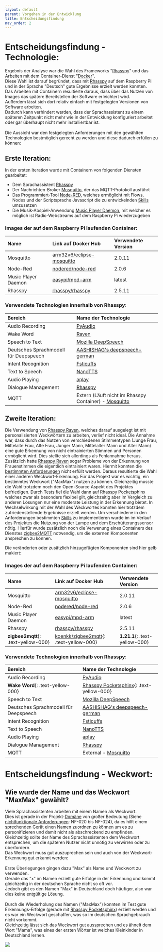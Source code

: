 ```yaml
---
layout: default
parent: Vorgehen in der Entwicklung
title: Entscheidungsfindung
nav_order: 2
---
```



# Entscheidungsfindung - Technologie:
Ergebnis der Analyse war die Wahl des Frameworks "[Rhasspy](https://rhasspy.readthedocs.io/en/latest/)" und das Arbeiten mit dem Container-Dienst "[Docker](https://www.docker.com/)". <br/>
Diese Wahl ist darauf begründet, dass mit [Rhasspy](https://rhasspy.readthedocs.io/en/latest/) auf dem Raspberry Pi und in der Sprache "Deutsch" gute Ergebnisse erzielt werden konnten. <br/> Das Arbeiten mit Containern resultierte daraus, dass über das Nutzen von Images das spätere Bereitstellen der Software erleichtert wird. <br/> Außerdem lässt sich dort relativ einfach mit festgelegten Versionen von Software arbeiten. <br/> Dadurch kann verhindert werden, dass der Sprachassistent zu einem späteren Zeitpunkt nicht mehr wie in der Entwicklung konfiguriert arbeitet oder gar überhaupt nicht mehr installiertbar ist. <br/> <br/>
Die Aussicht war den festgelegten Anforderungen mit den gewählten Technologien bestmöglich gerecht zu werden und diese dadurch erfüllen zu können:


## Erste Iteration:
In der ersten Iteration wurde mit Containern von folgenden Diensten gearbeitet:
* Dem Sprachassistent [Rhasspy](https://rhasspy.readthedocs.io/en/latest/) 
* Der Nachrichten-Broker [Mosquitto](https://mosquitto.org/), der das MQTT-Protokoll ausführt
* Das Programmiert-Tool [Node-RED](https://nodered.org/), welches ermöglicht mit Flows, Nodes und der Scriptsprache Javascript die zu entwickelnden [Skills](/pages/entwicklung/skills) umzusetzen
* Die Musik-Abspiel-Anwendung [Music Player Daemon](https://www.musicpd.org/), mit welcher es möglich ist Radio-Webstreams auf dem Raspberry Pi wiederzugeben

### Images der auf dem Raspberry Pi laufenden Container:

| Name | Link auf Docker Hub | Verwendete Version | 
| :---- | :------------------- | :------------------- | 
| Mosquitto | [arm32v6/eclipse-mosquitto](https://hub.docker.com/r/arm32v6/eclipse-mosquitto) | 2.0.11 | 
| Node-Red | [nodered/node-red](https://hub.docker.com/r/nodered/node-red) | 2.0.6 |
| Music Player Daemon | [easypi/mpd-arm](https://hub.docker.com/r/easypi/mpd-arm) | latest |
| Rhasspy | [rhasspy/rhasspy](https://hub.docker.com/r/rhasspy/rhasspy) | 2.5.11 | 

### Verwendete Technologien innerhalb von Rhasspy:

| Bereich | Name der Technologie | 
| :------- | :-------------------- | 
| Audio Recording | [PyAudio](https://rhasspy.readthedocs.io/en/latest/audio-input/#pyaudio) | 
| Wake Word | [Raven](https://rhasspy.readthedocs.io/en/latest/wake-word/#raven) | 
| Speech to Text | [Mozilla DeepSpeech](https://github.com/mozilla/DeepSpeech) | 
| Deutsches Sprachmodell für Deepspeech |  [AASHISHAG's deepspeech-german](https://github.com/AASHISHAG/deepspeech-german) |
| Intent Recognition | [Fsticuffs](https://rhasspy.readthedocs.io/en/latest/intent-recognition/#fsticuffs) | 
| Text to Speech | [NanoTTS](https://github.com/gmn/nanotts) | 
| Audio Playing | [aplay](https://rhasspy.readthedocs.io/en/latest/audio-output/#alsa) | 
| Dialogue Management | [Rhasspy](https://rhasspy.readthedocs.io/en/latest/services/#dialogue-manager) | 
| MQTT | Extern (Läuft nicht im Rhasspy Container) - [Mosquitto](https://mosquitto.org/) | 


## Zweite Iteration:
Die Verwendung von [Rhasspy Raven](https://rhasspy.readthedocs.io/en/latest/wake-word/#raven), welches darauf ausgelegt ist mit personalisierten Weckwörtern zu arbeiten, verlief nicht ideal. 
Die Annahme war, dass durch das Nutzen von verschiedenen Stimmentypen (Junge Frau, Mittelalte Frau, Alte Frau, Junger Mann, Mittelalter Mann und Alter Mann) eine gute Erkennung von nicht eintrainierten Stimmen und Personen ermöglicht wird. Dies stellte sich allerdings als Fehlannahme heraus. Zusätzlich hatte [Rhasspy Raven](https://rhasspy.readthedocs.io/en/latest/wake-word/#raven) sogar Probleme von der Erkennung von Frauenstimmen die eigentlich eintrainiert waren. Hiermit konnten die [bestimmten Anforderungen](/pages/rahmenbedingung/anforderungen) nicht erfüllt werden. 
Daraus resultierte die Wahl einer anderen Weckwort-Erkennung. Für das Projekt war es wichtig, ein bestimmtes Weckwort ("MaxMax") nutzen zu können. Gleichzeitig musste die Wahl trotzdem noch den Open-Source Aspekt des Projektes befriedigen. Durch Tests fiel die Wahl dann auf [Rhasspy Pocketsphinx](https://rhasspy.readthedocs.io/en/latest/speech-to-text/#pocketsphinx) welches zwar als besonders flexibel gilt, gleichzeitig aber im Vergleich zu anderen Lösungen nur eine moderate Leistung in der Erkennung bietet. In Wechselwirkung mit der Wahl des Weckwortes konnten hier trotzdem zufriedenstellende Ergebnisse erzielt werden. 
Um verschiedene in den Anforderungen bestimmten [Skills](/pages/entwicklung/skills/) zu implementieren wurde im im Verlauf des Projektes die Nutzung von der Lampe und dem Erschütterungssensor nötig. Hierfür wurde zusätzlich noch die Verwenung eines Containers des Dienstes [zigbee2MQTT](https://www.zigbee2mqtt.io/) notwendig, um die externen Komponenten ansprechen zu können.

Die veränderten oder zusätzlich hinzugefügten Komponenten sind hier gelb makiert:

### Images der auf dem Raspberry Pi laufenden Container:

| Name | Link auf Docker Hub | Verwendete Version | 
| :---- | :------------------- | :------------------- | 
| Mosquitto | [arm32v6/eclipse-mosquitto](https://hub.docker.com/r/arm32v6/eclipse-mosquitto) | 2.0.11 | 
| Node-Red | [nodered/node-red](https://hub.docker.com/r/nodered/node-red) | 2.0.6 |
| Music Player Daemon | [easypi/mpd-arm](https://hub.docker.com/r/easypi/mpd-arm) | latest |
| Rhasspy | [rhasspy/rhasspy](https://hub.docker.com/r/rhasspy/rhasspy) | 2.5.11 |
| **zigbee2mqtt**{: .text-yellow-000} | [koenkk/zigbee2mqtt](https://hub.docker.com/r/koenkk/zigbee2mqtt/){: .text-yellow-000} | **1.21.1**{: .text-yellow-000} | 

### Verwendete Technologien innerhalb von Rhasspy:

| Bereich | Name der Technologie | 
| :------- | :-------------------- | 
| Audio Recording | [PyAudio](https://rhasspy.readthedocs.io/en/latest/audio-input/#pyaudio) |
| **Wake Word**{: .text-yellow-000} | [Rhasspy Pocketsphinx](https://rhasspy.readthedocs.io/en/latest/speech-to-text/#pocketsphinx){: .text-yellow-000} | 
| Speech to Text | [Mozilla DeepSpeech](https://github.com/mozilla/DeepSpeech) | 
| Deutsches Sprachmodell für Deepspeech |  [AASHISHAG's deepspeech-german](https://github.com/AASHISHAG/deepspeech-german) |
| Intent Recognition | [Fsticuffs](https://rhasspy.readthedocs.io/en/latest/intent-recognition/#fsticuffs) | 
| Text to Speech | [NanoTTS](https://github.com/gmn/nanotts) | 
| Audio Playing | [aplay](https://rhasspy.readthedocs.io/en/latest/audio-output/#alsa) | 
| Dialogue Management | [Rhasspy](https://rhasspy.readthedocs.io/en/latest/services/#dialogue-manager) | 
| MQTT | External - [Mosquitto](https://mosquitto.org/) | 

# Entscheidungsfindung - Weckwort:
## Wie wurde der Name und das Weckwort "MaxMax" gewählt?
Viele Sprachassistenten arbeiten mit einem Namen als Weckwort. <br/> Dies ist gerade in der Projekt-[Domäne](/glossar#domäne) von großer Bedeutung (Siehe [nichtfunktionale Anforderungen](/pages/rahmenbedingung/anforderungen/nicht-funktionale): NF-020 bis NF-024), da es hilft einem sprechenden Gerät einen Namen zuordnen zu können um es zu personifizieren und damit nicht als abschreckend zu empfinden. <br/> Gleichzeitig sollte der Name des Sprachassistenten dem Weckwort entsprechen, um die späteren Nutzer nicht unnötig zu verwirren oder zu überfordern. <br/> Das Weckwort muss gut auszuprechen sein und auch von der Weckwort-Erkennung gut erkannt werden: <br/>
<br/>
Erste Überlegungen gingen dazu "Max" als Name und Weckwort zu verwenden. <br/> Gerade das "x" im Namen erzielt gute Erfolge in der Erkennung und kommt gleichzeitig in der deutschen Sprache nicht so oft vor. <br/> Jedoch gibt es den Namen "Max" in Deutschland doch häufiger, also war dies keine entgültige Lösung. <br/>
<br/>
Durch die Wiederholung des Namen ("MaxMax") konnten im Test gute Erkennungs-Erfolge (gerade mit [Rhasspy Pocketsphinx](https://rhasspy.readthedocs.io/en/latest/speech-to-text/#pocketsphinx)) erzielt werden und es war ein Weckwort geschaffen, was so im deutschen Sprachgebrauch nicht vorkommt. <br/>
Gleichzeitig lässt sich das Weckwort gut aussprechen und es ähnelt dem Wort "Mama", was eines der ersten Wörter ist welches Kleinkinder in Deutschland lernen. 

![](/assets/images/maxmax-logo.png)


